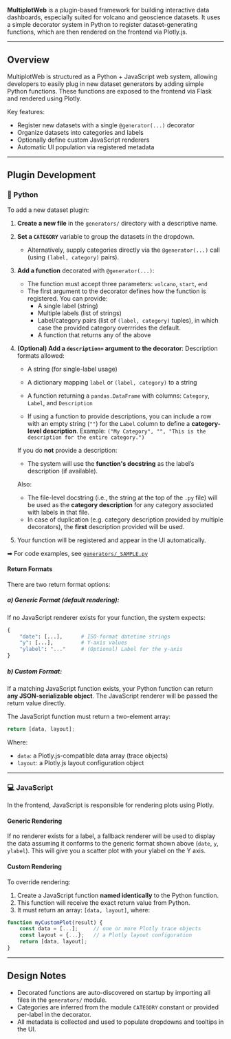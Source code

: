 **MultiplotWeb** is a plugin-based framework for building interactive data dashboards, especially suited for volcano and geoscience datasets. It uses a simple decorator system in Python to register dataset-generating functions, which are then rendered on the frontend via Plotly.js.

---

## Overview

MultiplotWeb is structured as a Python + JavaScript web system, allowing developers to easily plug in new dataset generators by adding simple Python functions. These functions are exposed to the frontend via Flask and rendered using Plotly.

Key features:

- Register new datasets with a single `@generator(...)` decorator
- Organize datasets into categories and labels
- Optionally define custom JavaScript renderers
- Automatic UI population via registered metadata

---

## Plugin Development

### 🐍 Python

To add a new dataset plugin:

1. **Create a new file** in the `generators/` directory with a descriptive name.
2. **Set a `CATEGORY`** variable to group the datasets in the dropdown.
    - Alternatively, supply categories directly via the `@generator(...)` call (using `(label, category)` pairs).
3. **Add a function** decorated with `@generator(...)`:
    - The function must accept three parameters: `volcano`, `start`, `end`
    - The first argument to the decorator defines how the function is registered. You can provide:
        - A single label (string)
        - Multiple labels (list of strings)
        - Label/category pairs (list of `(label, category)` tuples), in which case the provided category overrrides the default.
        - A function that returns any of the above
4. **(Optional) Add a `description=` argument to the decorator**:
   Description formats allowed:

   - A string (for single-label usage)
   - A dictionary mapping `label` or `(label, category)` to a string
   - A function returning a `pandas.DataFrame` with columns: `Category`, `Label`, and `Description`

   - If using a function to provide descriptions, you can include a row with an empty string (`""`) for the `Label` column to define a **category-level description**.
     Example: `("My Category", "", "This is the description for the entire category.")`

   If you do **not** provide a description:

   - The system will use the **function's docstring** as the label’s description (if available).

   Also:

   - The file-level docstring (i.e., the string at the top of the `.py` file) will be used as the **category description** for any category associated with labels in that file.
   - In case of duplication (e.g. category description provided by multiple decorators), the **first** description provided will be used.

5. Your function will be registered and appear in the UI automatically.

➡ For code examples, see [`generators/_SAMPLE.py`](generators/_SAMPLE.py)

#### Return Formats

There are two return format options:

##### a) Generic Format (default rendering):

If no JavaScript renderer exists for your function, the system expects:

```python
{
    "date": [...],      # ISO-format datetime strings
    "y": [...],         # Y-axis values
    "ylabel": "..."     # (Optional) Label for the y-axis
}
```

##### b) Custom Format:

If a matching JavaScript function exists, your Python function can return **any JSON-serializable object**. The JavaScript renderer will be passed the return value directly.

The JavaScript function must return a two-element array:

```javascript
return [data, layout];
```

Where:

- `data`: a Plotly.js-compatible data array (trace objects)
- `layout`: a Plotly.js layout configuration object

---

### 💻 JavaScript

In the frontend, JavaScript is responsible for rendering plots using Plotly.

#### Generic Rendering

If no renderer exists for a label, a fallback renderer will be used to display the data assuming it conforms to the generic format shown above (`date`, `y`, `ylabel`). This will give you a scatter plot with your ylabel on the Y axis.

#### Custom Rendering

To override rendering:

1. Create a JavaScript function **named identically** to the Python function.
2. This function will receive the exact return value from Python.
3. It must return an array: `[data, layout]`, where:

```javascript
function myCustomPlot(result) {
    const data = [...];     // one or more Plotly trace objects
    const layout = {...};   // a Plotly layout configuration
    return [data, layout];
}
```

---

## Design Notes

- Decorated functions are auto-discovered on startup by importing all files in the `generators/` module.
- Categories are inferred from the module `CATEGORY` constant or provided per-label in the decorator.
- All metadata is collected and used to populate dropdowns and tooltips in the UI.
